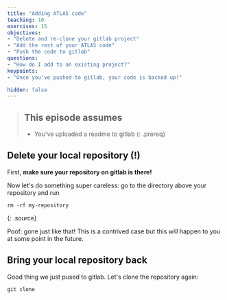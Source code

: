 ```yaml
---
title: "Adding ATLAS code"
teaching: 10
exercises: 15
objectives:
- "Delete and re-clone your gitlab project"
- "Add the rest of your ATLAS code"
- "Push the code to gitlab"
questions:
- "How do I add to an existing project?"
keypoints:
- "Once you've pushed to gitlab, your code is backed up!"

hidden: false
---
```


> ## This episode assumes
>
> - You've uploaded a readme to gitlab
{: .prereq}

## Delete your local repository (!)

First, **make sure your repository on gitlab is there!**

Now let's do something super careless: go to the directory above your repository and run

~~~
rm -rf my-repository
~~~
{: .source}

Poof: gone just like that! This is a contrived case but this _will_ happen to you at some point in the future.

## Bring your local repository back

Good thing we just pused to gitlab. Let's clone the repository again:

~~~
git clone 
~~~
